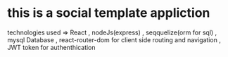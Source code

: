 <h1>
    this is a social template appliction 
</h1>
technologies used => React , nodeJs(express) , seqquelize(orm for sql) , mysql Database , react-router-dom for client side routing and navigation , 
JWT token for authenthication
